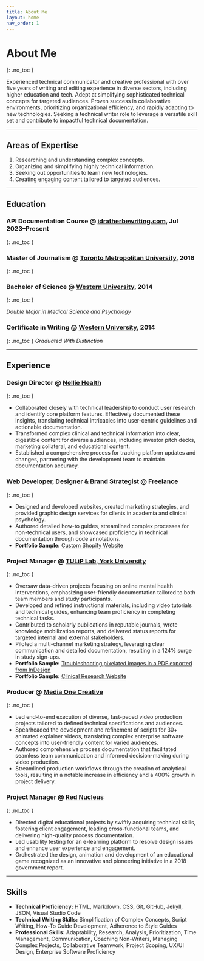 ```yaml
---
title: About Me
layout: home
nav_order: 1
---
```


# About Me
{: .no_toc }

Experienced technical communicator and creative professional with over five years of writing and editing experience in diverse sectors, including higher education and tech. Adept at simplifying sophisticated technical concepts for targeted audiences. Proven success in collaborative environments, prioritizing organizational efficiency, and rapidly adapting to new technologies. Seeking a technical writer role to leverage a versatile skill set and contribute to impactful technical documentation.

--- 

## Areas of Expertise

1.  Researching and understanding complex concepts.
1.  Organizing and simplifying highly technical information.
1.  Seeking out opportunities to learn new technologies.
1.  Creating engaging content tailored to targeted audiences.

---

## Education

### **API Documentation Course** @ [idratherbewriting.com](https://idratherbewriting.com/learnapidoc/), Jul 2023–Present 
{: .no_toc } 

### **Master of Journalism** @ [Toronto Metropolitan University](https://www.torontomu.ca/), 2016  
{: .no_toc }


### **Bachelor of Science** @ [Western University](https://www.uwo.ca/index.html), 2014  
{: .no_toc }

*Double Major in Medical Science and Psychology*

### **Certificate in Writing** @ [Western University](https://www.uwo.ca/index.html), 2014  
{: .no_toc }
*Graduated With Distinction*  

---

## Experience

### **Design Director** @ [Nellie Health](https://www.nelliehealth.com/)
{: .no_toc }

  -  Collaborated closely with technical leadership to conduct user research and identify core platform features. Effectively documented these insights, translating technical intricacies into user-centric guidelines and actionable documentation.
  -  Transformed complex clinical and technical information into clear, digestible content for diverse audiences, including investor pitch decks, marketing collateral, and educational content. 
  -  Established a comprehensive process for tracking platform updates and changes, partnering with the development team to maintain documentation accuracy.

### **Web Developer, Designer & Brand Strategist** @ Freelance
{: .no_toc }

  -  Designed and developed websites, created marketing strategies, and provided graphic design services for clients in academia and clinical psychology.
  -  Authored detailed how-to guides, streamlined complex processes for non-technical users, and showcased proficiency in technical documentation through code annotations.
  -  **Portfolio Sample:** [Custom Shopify Website](/uxui-writing1/) 

### **Project Manager** @ [TULiP Lab, York University](https://www.tuliplab.ca/)
{: .no_toc }

  -  Oversaw data-driven projects focusing on online mental health interventions, emphasizing user-friendly documentation tailored to both team members and study participants.
  -  Developed and refined instructional materials, including video tutorials and technical guides, enhancing team proficiency in completing technical tasks.
  -  Contributed to scholarly publications in reputable journals, wrote knowledge mobilization reports, and delivered status reports for targeted internal and external stakeholders.
  -  Piloted a multi-channel marketing strategy, leveraging clear communication and detailed documentation, resulting in a 124% surge in study sign-ups.
  -  **Portfolio Sample:** [Troubleshooting pixelated images in a PDF exported from InDesign](/troubleshooting/) 
  -  **Portfolio Sample:** [Clinical Research Website](/uxui-writing2/) 

### **Producer** @ [Media One Creative](https://www.tuliplab.ca/)
{: .no_toc }

  -  Led end-to-end execution of diverse, fast-paced video production projects tailored to defined technical specifications and audiences.
  -  Spearheaded the development and refinement of scripts for 30+ animated explainer videos, translating complex enterprise software concepts into user-friendly content for varied audiences.
  -  Authored comprehensive process documentation that facilitated seamless team communication and informed decision-making during video production.
  -  Streamlined production workflows through the creation of analytical tools, resulting in a notable increase in efficiency and a 400% growth in project delivery.


### **Project Manager** @ [Red Nucleus](https://rednucleus.com/)
{: .no_toc }

  -  Directed digital educational projects by swiftly acquiring technical skills, fostering client engagement, leading cross-functional teams, and delivering high-quality process documentation.
  -  Led usability testing for an e-learning platform to resolve design issues and enhance user experience and engagement.
  -  Orchestrated the design, animation and development of an educational game recognized as an innovative and pioneering initiative in a 2018 government report.


---

## Skills

  -  **Technical Proficiency:** HTML, Markdown, CSS, Git, GitHub, Jekyll, JSON, Visual Studio Code
  -  **Technical Writing Skills:** Simplification of Complex Concepts, Script Writing, How-To Guide Development, Adherence to Style Guides
  -  **Professional Skills:** Adaptability, Research, Analysis, Prioritization, Time Management, Communication, Coaching Non-Writers, Managing Complex Projects, Collaborative Teamwork, Project Scoping, UX/UI Design, Enterprise Software Proficiency

